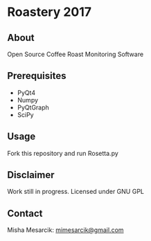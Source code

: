 # Roastery 2017 

## About
Open Source Coffee Roast Monitoring Software

## Prerequisites
*	PyQt4
*	Numpy
*	PyQtGraph
*	SciPy

## Usage
Fork this repository and run Rosetta.py

## Disclaimer
Work still in progress.
Licensed under GNU GPL


## Contact
Misha Mesarcik: mimesarcik@gmail.com  
